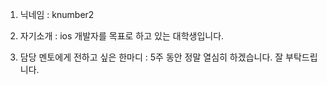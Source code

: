 1. 닉네임 : knumber2

2. 자기소개 : ios 개발자를 목표로 하고 있는 대학생입니다.

3. 담당 멘토에게 전하고 싶은 한마디 : 5주 동안 정말 열심히 하겠습니다. 잘 부탁드립니다. 
